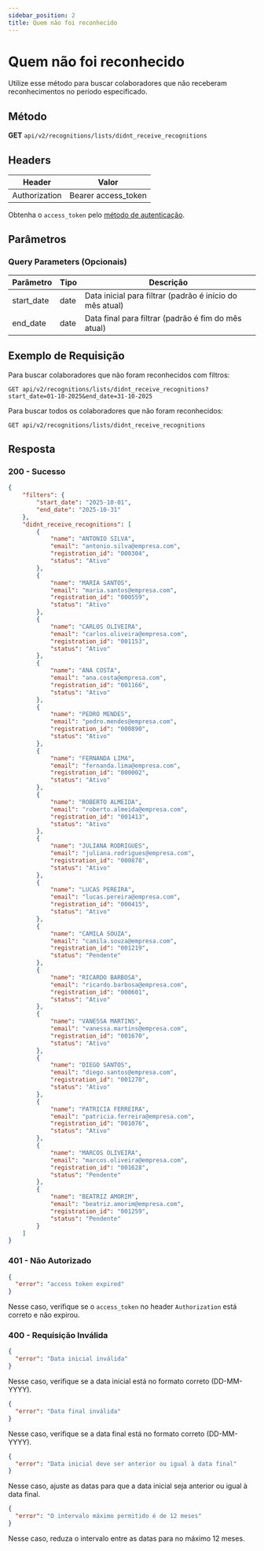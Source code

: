 ```yaml
---
sidebar_position: 2
title: Quem não foi reconhecido
---
```


# Quem não foi reconhecido

Utilize esse método para buscar colaboradores que não receberam reconhecimentos no período especificado.

## Método

**GET**
`api/v2/recognitions/lists/didnt_receive_recognitions`

## Headers

| Header        | Valor               |
| ------------- | ------------------- |
| Authorization | Bearer access_token |

Obtenha o `access_token` pelo [método de autenticação](/api/autenticacao).

## Parâmetros

### Query Parameters (Opcionais)

| Parâmetro      | Tipo   | Descrição                                                  |
| -------------- | ------ | ---------------------------------------------------------- |
| start_date     | date   | Data inicial para filtrar (padrão é início do mês atual) |
| end_date       | date   | Data final para filtrar (padrão é fim do mês atual) |

## Exemplo de Requisição

Para buscar colaboradores que não foram reconhecidos com filtros:

```
GET api/v2/recognitions/lists/didnt_receive_recognitions?start_date=01-10-2025&end_date=31-10-2025
```

Para buscar todos os colaboradores que não foram reconhecidos:

```
GET api/v2/recognitions/lists/didnt_receive_recognitions
```

## Resposta

### 200 - Sucesso

```json
{
    "filters": {
        "start_date": "2025-10-01",
        "end_date": "2025-10-31"
    },
    "didnt_receive_recognitions": [
        {
            "name": "ANTONIO SILVA",
            "email": "antonio.silva@empresa.com",
            "registration_id": "000304",
            "status": "Ativo"
        },
        {
            "name": "MARIA SANTOS",
            "email": "maria.santos@empresa.com",
            "registration_id": "000559",
            "status": "Ativo"
        },
        {
            "name": "CARLOS OLIVEIRA",
            "email": "carlos.oliveira@empresa.com",
            "registration_id": "001153",
            "status": "Ativo"
        },
        {
            "name": "ANA COSTA",
            "email": "ana.costa@empresa.com",
            "registration_id": "001166",
            "status": "Ativo"
        },
        {
            "name": "PEDRO MENDES",
            "email": "pedro.mendes@empresa.com",
            "registration_id": "000890",
            "status": "Ativo"
        },
        {
            "name": "FERNANDA LIMA",
            "email": "fernanda.lima@empresa.com",
            "registration_id": "000002",
            "status": "Ativo"
        },
        {
            "name": "ROBERTO ALMEIDA",
            "email": "roberto.almeida@empresa.com",
            "registration_id": "001413",
            "status": "Ativo"
        },
        {
            "name": "JULIANA RODRIGUES",
            "email": "juliana.rodrigues@empresa.com",
            "registration_id": "000878",
            "status": "Ativo"
        },
        {
            "name": "LUCAS PEREIRA",
            "email": "lucas.pereira@empresa.com",
            "registration_id": "000415",
            "status": "Ativo"
        },
        {
            "name": "CAMILA SOUZA",
            "email": "camila.souza@empresa.com",
            "registration_id": "001219",
            "status": "Pendente"
        },
        {
            "name": "RICARDO BARBOSA",
            "email": "ricardo.barbosa@empresa.com",
            "registration_id": "000601",
            "status": "Ativo"
        },
        {
            "name": "VANESSA MARTINS",
            "email": "vanessa.martins@empresa.com",
            "registration_id": "001670",
            "status": "Ativo"
        },
        {
            "name": "DIEGO SANTOS",
            "email": "diego.santos@empresa.com",
            "registration_id": "001270",
            "status": "Ativo"
        },
        {
            "name": "PATRICIA FERREIRA",
            "email": "patricia.ferreira@empresa.com",
            "registration_id": "001076",
            "status": "Ativo"
        },
        {
            "name": "MARCOS OLIVEIRA",
            "email": "marcos.oliveira@empresa.com",
            "registration_id": "001628",
            "status": "Pendente"
        },
        {
            "name": "BEATRIZ AMORIM",
            "email": "beatriz.amorim@empresa.com",
            "registration_id": "001259",
            "status": "Pendente"
        }
    ]
}
```

### 401 - Não Autorizado

```json
{
  "error": "access token expired"
}
```

Nesse caso, verifique se o `access_token` no header `Authorization` está correto e não expirou.

### 400 - Requisição Inválida

```json
{
  "error": "Data inicial inválida"
}
```

Nesse caso, verifique se a data inicial está no formato correto (DD-MM-YYYY).

```json
{
  "error": "Data final inválida"
}
```

Nesse caso, verifique se a data final está no formato correto (DD-MM-YYYY).

```json
{
  "error": "Data inicial deve ser anterior ou igual à data final"
}
```

Nesse caso, ajuste as datas para que a data inicial seja anterior ou igual à data final.

```json
{
  "error": "O intervalo máximo permitido é de 12 meses"
}
```

Nesse caso, reduza o intervalo entre as datas para no máximo 12 meses.
